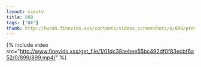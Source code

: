 ```yaml
--- 
layout: sieutv
title: 899
tags: ["0k"]
thumb: http://hwcdn.finevids.xxx/contents/videos_screenshots/0/899/preview.mp4.jpg
---
```

{% include video src="http://www.finevids.xxx/get_file/1/01dc38aebee55bc492df0f83ecbf6a52/0/899/899.mp4/" %} 
